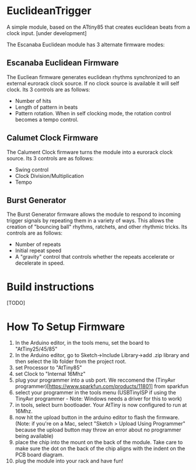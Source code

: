 # EuclideanTrigger
A simple module, based on the ATtiny85 that creates euclidean beats from a clock input. [under development]

The Escanaba Euclidean module has 3 alternate firmware modes:
## Escanaba Euclidean Firmware 
The Eucliean firmware generates euclidean rhythms synchronized to an external eurorack clock source. If no clock source is available it will self clock. Its 3 controls are as follows: 
- Number of hits
- Length of pattern in beats
- Pattern rotation. 
When in self clocking mode, the rotation control becomes a tempo control. 
## Calumet Clock Firmware
The Calument Clock firmware turns the module into a eurorack clock source. Its 3 controls are as follows:
- Swing control
- Clock Division/Multiplication
- Tempo
## Burst Generator
The Burst Generator firmware allows the module to respond to incoming trigger signals by repeating them in a variety of ways. This allows the creation of "bouncing ball" rhythms, ratchets, and other rhythmic tricks. Its controls are as follows:
- Number of repeats
- Initial repeat speed
- A "gravity" control that controls whether the repeats accelerate or decelerate in speed.

# Build instructions

[TODO]


# How To Setup Firmware

1. In the Arduino editor, in the tools menu, set the board to "AtTiny25/45/85"
2. In the Arduino editor, go to Sketch->Include Library->add .zip library and then select the lib folder from the project root.
3. set Processor to "AtTiny85"
4. set Clock to "Internal 16Mhz"
6. plug your programmer into a usb port. We reccomend the (TinyAvr programmer)[https://www.sparkfun.com/products/11801] from sparkfun
7. select your programmer in the tools menu (USBTinyISP if using the TinyAvr programmer - Note: Windows needs a driver for this to work)
8. in tools, select burn bootloader. Your AtTiny is now configured to run at 16Mhz.
9. now hit the upload button in the arduino editor to flash the firmware. (Note: if you're on a Mac, select "Sketch > Upload Using Programmer" because the upload button may throw an error about no programmer being available)
10. place the chip into the mount on the back of the module. Take care to make sure the dot on the back of the chip aligns with the indent on the PCB board diagram.
11. plug the module into your rack and have fun!


